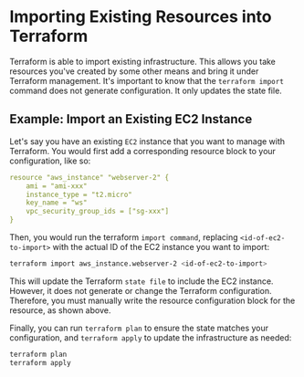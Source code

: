 # Importing Existing Resources into Terraform

Terraform is able to import existing infrastructure. This allows you take resources you've created by some other means and bring it under Terraform management. It's important to know that the `terraform import` command does not generate configuration. It only updates the state file.

## Example: Import an Existing EC2 Instance

Let's say you have an existing `EC2` instance that you want to manage with Terraform. You would first add a corresponding resource block to your configuration, like so:

```yml
resource "aws_instance" "webserver-2" {
    ami = "ami-xxx"
    instance_type = "t2.micro"
    key_name = "ws"
    vpc_security_group_ids = ["sg-xxx"]
}
```

Then, you would run the terraform `import command`, replacing `<id-of-ec2-to-import>` with the actual ID of the EC2 instance you want to import:

```bash
terraform import aws_instance.webserver-2 <id-of-ec2-to-import>
```

This will update the Terraform `state file` to include the EC2 instance. However, it does not generate or change the Terraform configuration. Therefore, you must manually write the resource configuration block for the resource, as shown above.

Finally, you can run `terraform plan` to ensure the state matches your configuration, and `terraform apply` to update the infrastructure as needed:

```bash
terraform plan
terraform apply
```
